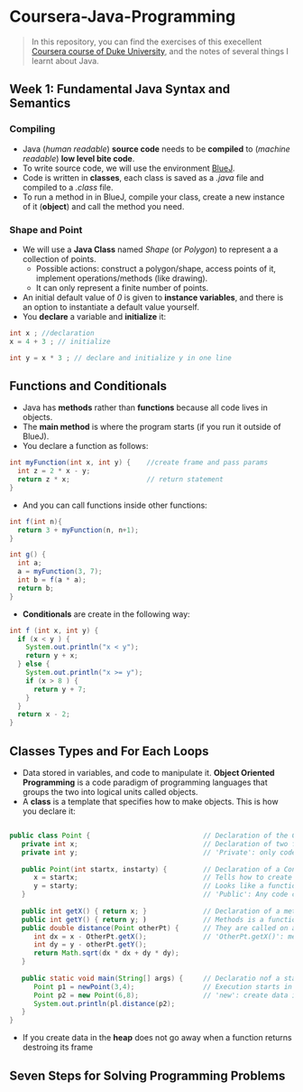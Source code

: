 # Coursera-Java-Programming
> In this repository, you can find the exercises of this execellent [Coursera course of Duke University](https://www.coursera.org/learn/java-programming), and the notes of several things I learnt about Java.

## Week 1: Fundamental Java Syntax and Semantics
### Compiling
* Java (_human readable_) **source code** needs to be **compiled** to (_machine readable_) **low level bite code**.
* To write source code, we will use the environment [BlueJ](https://www.bluej.org/).
* Code is written in **classes**, each class is saved as a _.java_ file and compiled to a _.class_ file.
* To run a method in in BlueJ, compile your class, create a new instance of it (**object**) and call the method you need.

### Shape and Point
* We will use a **Java Class** named _Shape_ (or _Polygon_) to represent a a collection of points.
    * Possible actions: construct a polygon/shape, access points of it, implement operations/methods (like drawing).
    * It can only represent a finite number of points.
* An initial default value of _0_ is given to **instance variables**, and there is an option to instantiate a default value yourself.
* You **declare** a variable and **initialize** it:
```Java
int x ; //declaration
x = 4 + 3 ; // initialize

int y = x * 3 ; // declare and initialize y in one line
```

## Functions and Conditionals
* Java has **methods** rather than **functions** because all code lives in objects.
* The **main method** is where the program starts (if you run it outside of BlueJ).
* You declare a function as follows:
```Java
int myFunction(int x, int y) {    //create frame and pass params
  int z = 2 * x - y;
  return z * x;                   // return statement
}
```
* And you can call functions inside other functions:
```Java
int f(int n){
  return 3 + myFunction(n, n+1);
}

int g() {
  int a;
  a = myFunction(3, 7);
  int b = f(a * a);
  return b;
}
```
* **Conditionals** are create in the following way:
```Java
int f (int x, int y) {
  if (x < y ) {
    System.out.println("x < y");
    return y + x;
  } else {
    System.out.println("x >= y");
    if (x > 8 ) {
      return y + 7;
    }
  }
  return x - 2;
}
```

## Classes Types and For Each Loops
* Data stored in variables, and  code to manipulate it. **Object Oriented Programming** is a code paradigm of programming languages that groups the two into logical units called objects.
* A **class** is a template that specifies how to make objects. This is how you declare it:
```Java

public class Point {                            // Declaration of the Class named Point
   private int x;                               // Declaration of two fields: x and y
   private int y;                               // 'Private': only code inside of this class can directly manipulate these fields
   
   public Point(int startx, instarty) {         // Declaration of a Constructor: 
      x = startx;                               // Tells how to create objects of this class
      y = starty;                               // Looks like a function with the samen name as the class, without return type
   }                                            // 'Public': Any code can access it
   
   public int getX() { return x; }              // Declaration of a method
   public int getY() { return y; )              // Methods is a function in class
   public double distance(Point otherPt) {      // They are called on a particular object and implicitly act on that object
      int dx = x - OtherPt.getX();              // 'OtherPt.getX()': method call
      int dy = y - otherPt.getY();
      return Math.sqrt(dx * dx + dy * dy);
   }
   
   public static void main(String[] args) {     // Declaratio nof a static method, main
      Point p1 = newPoint(3,4);                 // Execution starts in main, before objects are even created.
      Point p2 = new Point(6,8);                // 'new': create data in the heap
      System.out.println(pl.distance(p2);
   }
}

```
* If you create data in the **heap** does not go away when a function returns destroing its frame

## Seven Steps for Solving Programming Problems
